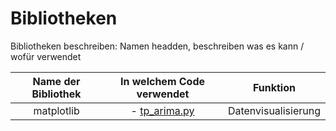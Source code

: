 # Bibliotheken
Bibliotheken beschreiben: Namen headden, beschreiben was es kann / wofür verwendet

|**Name der Bibliothek**|**In welchem Code verwendet**|**Funktion**|
|:----------------------:|:----------------------:|:----------------------:|
|matplotlib|- [tp_arima.py](https://github.com/dorianzwanzig/HTW_WIW_WS1819_MLProject/blob/master/source_code/tp_arima.py)|Datenvisualisierung|
